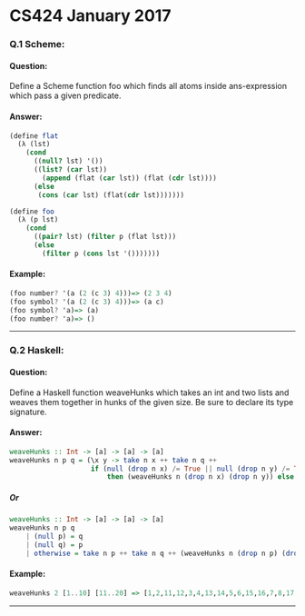 # CS424 January 2017

### Q.1 Scheme:
#### Question:
Define a Scheme function foo which finds all atoms inside ans-expression which pass a given predicate.

#### Answer:
``` Scheme
(define flat
  (λ (lst)
    (cond
      ((null? lst) '())
      ((list? (car lst))
        (append (flat (car lst)) (flat (cdr lst))))
      (else
       (cons (car lst) (flat(cdr lst)))))))

(define foo
  (λ (p lst)
    (cond
      ((pair? lst) (filter p (flat lst)))
      (else
        (filter p (cons lst '()))))))
```

#### Example:
``` Haskell
(foo number? '(a (2 (c 3) 4)))=> (2 3 4)
(foo symbol? '(a (2 (c 3) 4)))=> (a c)
(foo symbol? 'a)=> (a)
(foo number? 'a)=> ()
```

---

### Q.2 Haskell:
#### Question:
Define a Haskell function weaveHunks which takes an int and two lists and weaves them together in hunks of the given size.  Be sure to declare its type signature.

#### Answer:
``` Haskell
weaveHunks :: Int -> [a] -> [a] -> [a]
weaveHunks n p q = (\x y -> take n x ++ take n q ++ 
                    if (null (drop n x) /= True || null (drop n y) /= True) 
                        then (weaveHunks n (drop n x) (drop n y)) else []) p q
```

##### Or

``` Haskell
weaveHunks :: Int -> [a] -> [a] -> [a]
weaveHunks n p q
    | (null p) = q
    | (null q) = p
    | otherwise = take n p ++ take n q ++ (weaveHunks n (drop n p) (drop n q))
```

#### Example:
``` Haskell
weaveHunks 2 [1..10] [11..20] => [1,2,11,12,3,4,13,14,5,6,15,16,7,8,17,18,9,10,19,20]
```

---